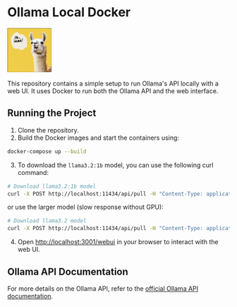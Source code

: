 
# Ollama Local Docker

<img src="https://github.com/ChristianHohlfeld/ollama-local-docker/blob/main/ohlama.png" alt="Oh, Lama!" width="100" height="100">

This repository contains a simple setup to run Ollama's API locally with a web UI. It uses Docker to run both the Ollama API and the web interface.

## Running the Project

1. Clone the repository.
2. Build the Docker images and start the containers using:
```bash
docker-compose up --build
```
3. To download the `llama3.2:1b` model, you can use the following curl command:
```bash
# Download llama3.2:1b model
curl -X POST http://localhost:11434/api/pull -H "Content-Type: application/json" -d '{"model": "llama3.2:1b"}'
```
or use the larger model (slow response without GPU):
```bash
# Download llama3.2 model
curl -X POST http://localhost:11434/api/pull -H "Content-Type: application/json" -d '{"model": "llama3.2"}'
```
4. Open [http://localhost:3001/webui](http://localhost:3001/webui) in your browser to interact with the web UI.

## Ollama API Documentation

For more details on the Ollama API, refer to the [official Ollama API documentation](https://github.com/ollama/ollama/blob/main/docs/api.md).
